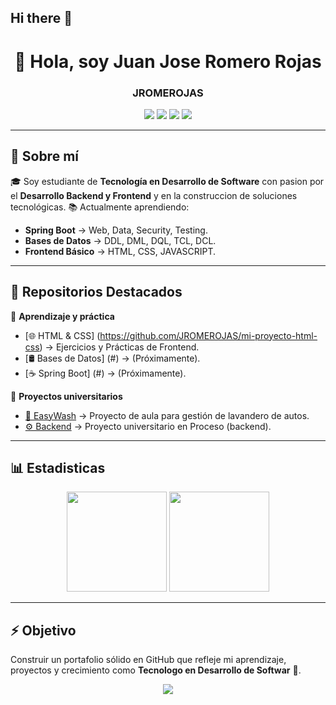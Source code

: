 ## Hi there 👋
<h1 align = "center"> 👋 Hola, soy Juan Jose Romero Rojas </h1>
<h3 align = "center"> <b>JROMEROJAS</b> </h3>

<p align = "center">
  <img src = "https://img.shields.io/badge/Tecnología%20en%20Desarrollo%20de%20Software-Student-blue?style=for-the-badge"/>
  <img src = "https://img.shields.io/badge/Backend-Java%20|%20SpringBoot-green?style=for-the-badge"/>
  <img src = "[https://img.shields.io/badge/Backend-Java%20|%20SpringBoot-green?style=for-the-badge](https://img.shields.io/badge/Frontend-HTML%20|%20CSS%20|%20JS-orange?style=for-the-badge)"/>
  <img src = "[[https://img.shields.io/badge/Backend-Java%20|%20SpringBoot-green?style=for-the-badge](https://img.shields.io/badge/Databases-SQL-lightgrey?style=for-the-badge)](https://img.shields.io/badge/Databases-SQL-lightgrey?style=for-the-badge)"/>
</p>

-----

## 🚀 Sobre mí
🎓 Soy estudiante de **Tecnología en Desarrollo de Software** con pasion por el **Desarrollo Backend y Frontend** y en la construccion de soluciones tecnológicas.
📚 Actualmente aprendiendo:
- **Spring Boot** → Web, Data, Security, Testing.
- **Bases de Datos** → DDL, DML, DQL, TCL, DCL.
- **Frontend Básico** → HTML, CSS, JAVASCRIPT.

-----
## 📌 Repositorios Destacados
🔹 **Aprendizaje y práctica** 
 - [🌐 HTML & CSS] (https://github.com/JROMEROJAS/mi-proyecto-html-css) → Ejercicios y Prácticas de Frontend.
 - [🛢️ Bases de Datos] (#) → (Próximamente).
 - [☕ Spring Boot] (#) → (Próximamente).


🔹 **Proyectos universitarios** 
 - [🧼 EasyWash](https://github.com/JROMEROJAS/easywash_pa) → Proyecto de aula para gestión de lavandero de autos.
 - [⚙️ Backend](https://github.com/JROMEROJAS/Backend) → Proyecto universitario en Proceso (backend).


-----
## 📊 Estadisticas
<p align = "center">
  <img src = "https://github-readme-stats.vercel.app/api?username=JROMEROJAS&show_icons=true&theme=radical" height = "160"/>
  <img src = "https://github-readme-stats.vercel.app/api/top-langs/?username=JROMEROJAS&layout=compact&theme=radical" height = "160"/>
</p>

-----
## ⚡ Objetivo
Construir un portafolio sólido en GitHub que refleje mi aprendizaje, proyectos y crecimiento como **Tecnologo en Desarrollo de Softwar** 🚀.

<p align = "center">
  <img src = "https://img.shields.io/badge/Open%20to%20collaboration-Yes-brightgreen?style=for-the-badge" />
</p>






<!--
**JROMEROJAS/JROMEROJAS** is a ✨ _special_ ✨ repository because its `README.md` (this file) appears on your GitHub profile.

Here are some ideas to get you started:

- 🔭 I’m currently working on ...
- 🌱 I’m currently learning ...
- 👯 I’m looking to collaborate on ...
- 🤔 I’m looking for help with ...
- 💬 Ask me about ...
- 📫 How to reach me: ...
- 😄 Pronouns: ...
- ⚡ Fun fact: ...
-->
